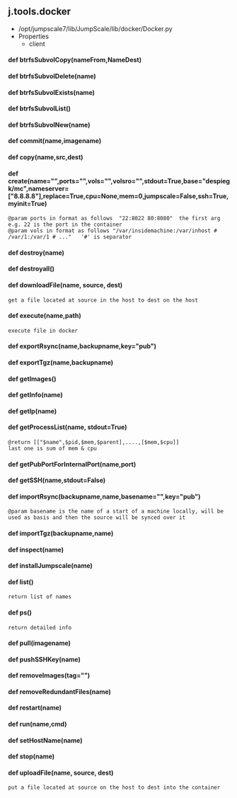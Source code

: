 ## j.tools.docker

- /opt/jumpscale7/lib/JumpScale/lib/docker/Docker.py
- Properties
    - client

#### def btrfsSubvolCopy(nameFrom,NameDest) 

    

#### def btrfsSubvolDelete(name) 

    

#### def btrfsSubvolExists(name) 

    

#### def btrfsSubvolList() 

    

#### def btrfsSubvolNew(name) 

    

#### def commit(name,imagename) 

    

#### def copy(name,src,dest) 

    

#### def create(name="",ports="",vols="",volsro="",stdout=True,base="despiegk/mc",nameserver=["8.8.8.8"],replace=True,cpu=None,mem=0,jumpscale=False,ssh=True,myinit=True) 

    @param ports in format as follows  "22:8022 80:8080"  the first arg e.g. 22 is the port in the container
    @param vols in format as follows "/var/insidemachine:/var/inhost # /var/1:/var/1 # ..."   '#' is separator

#### def destroy(name) 

    

#### def destroyall() 

    

#### def downloadFile(name, source, dest) 

    get a file located at source in the host to dest on the host

#### def execute(name,path) 

    execute file in docker

#### def exportRsync(name,backupname,key="pub") 

    

#### def exportTgz(name,backupname) 

    

#### def getImages() 

    

#### def getInfo(name) 

    

#### def getIp(name) 

    

#### def getProcessList(name, stdout=True) 

    @return [["$name",$pid,$mem,$parent],....,[$mem,$cpu]]
    last one is sum of mem & cpu

#### def getPubPortForInternalPort(name,port) 

    

#### def getSSH(name,stdout=False) 

    

#### def importRsync(backupname,name,basename="",key="pub") 

    @param basename is the name of a start of a machine locally, will be used as basis and then the source will be synced over it

#### def importTgz(backupname,name) 

    

#### def inspect(name) 

    

#### def installJumpscale(name) 

    

#### def list() 

    return list of names

#### def ps() 

    return detailed info

#### def pull(imagename) 

    

#### def pushSSHKey(name) 

    

#### def removeImages(tag="<none><none>") 

    

#### def removeRedundantFiles(name) 

    

#### def restart(name) 

    

#### def run(name,cmd) 

    

#### def setHostName(name) 

    

#### def stop(name) 

    

#### def uploadFile(name, source, dest) 

    put a file located at source on the host to dest into the container

